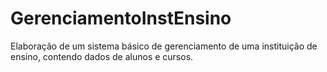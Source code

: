 # GerenciamentoInstEnsino
Elaboração de um sistema básico de gerenciamento de uma instituição de ensino, contendo dados de alunos e cursos.
